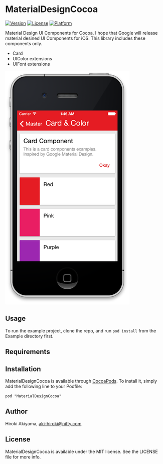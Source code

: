 # MaterialDesignCocoa

[![Version](https://img.shields.io/cocoapods/v/MaterialDesignCocoa.svg?style=flat)](http://cocoadocs.org/docsets/MaterialDesignCocoa)
[![License](https://img.shields.io/cocoapods/l/MaterialDesignCocoa.svg?style=flat)](http://cocoadocs.org/docsets/MaterialDesignCocoa)
[![Platform](https://img.shields.io/cocoapods/p/MaterialDesignCocoa.svg?style=flat)](http://cocoadocs.org/docsets/MaterialDesignCocoa)

Material Design UI Components for Cocoa.
I hope that Google will release material desined UI Components for iOS.
This library includes these components only.

- Card
- UIColor extensions
- UIFont extensions

![Screenshot](https://raw.githubusercontent.com/akiroom/MaterialDesignCocoa/master/Screenshots/card-and-color.png)

## Usage

To run the example project, clone the repo, and run `pod install` from the Example directory first.

## Requirements

## Installation

MaterialDesignCocoa is available through [CocoaPods](http://cocoapods.org). To install
it, simply add the following line to your Podfile:

    pod "MaterialDesignCocoa"

## Author

Hiroki Akiyama, aki-hiroki@nifty.com

## License

MaterialDesignCocoa is available under the MIT license. See the LICENSE file for more info.
